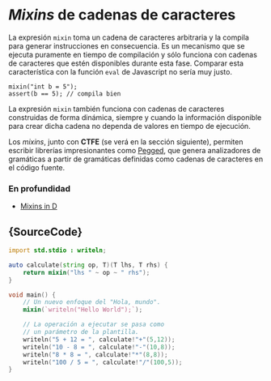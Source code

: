 # *Mixins* de cadenas de caracteres

La expresión `mixin` toma un cadena de caracteres arbitraria y la compila
para generar instrucciones en consecuencia. Es un mecanismo que se ejecuta
puramente en tiempo de compilación y sólo funciona con cadenas de caracteres
que estén disponibles durante esta fase. Comparar esta característica con
la función `eval` de Javascript no sería muy justo.

    mixin("int b = 5");
    assert(b == 5); // compila bien

La expresión `mixin` también funciona con cadenas de caracteres construidas
de forma dinámica, siempre y cuando la información disponible para crear
dicha cadena no dependa de valores en tiempo de ejecución.

Los _mixins_, junto con **CTFE** (se verá en la sección siguiente), permiten
escribir librerías impresionantes como [Pegged](https://github.com/PhilippeSigaud/Pegged),
que genera analizadores de gramáticas a partir de gramáticas definidas como
cadenas de caracteres en el código fuente.

### En profundidad

- [Mixins in D](https://dlang.org/spec/template-mixin.html)

## {SourceCode}

```d
import std.stdio : writeln;

auto calculate(string op, T)(T lhs, T rhs) {
    return mixin("lhs " ~ op ~ " rhs");
}

void main() {
    // Un nuevo enfoque del "Hola, mundo".
    mixin(`writeln("Hello World");`);

    // La operación a ejecutar se pasa como
    // un parámetro de la plantilla.
    writeln("5 + 12 = ", calculate!"+"(5,12));
    writeln("10 - 8 = ", calculate!"-"(10,8));
    writeln("8 * 8 = ", calculate!"*"(8,8));
    writeln("100 / 5 = ", calculate!"/"(100,5));
}
```
